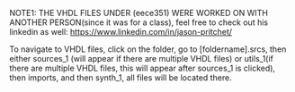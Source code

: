 NOTE1: THE VHDL FILES UNDER (eece351) WERE WORKED ON WITH ANOTHER PERSON(since it was for a class), feel free to check out his linkedin as well: https://www.linkedin.com/in/jason-pritchet/ 


To navigate to VHDL files, click on the folder, go to [foldername].srcs, then either sources_1 (will appear if there are multiple VHDL files) or utils_1(if there are multiple VHDL files, this will appear after sources_1 is clicked), then imports, and then synth_1, all files will be located there. 
